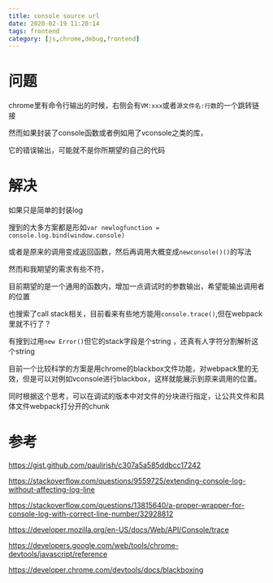 ```yaml
---
title: console source url
date: 2020-02-19 11:20:14
tags: frontend
category: [js,chrome,debug,frontend]
---
```


# 问题

chrome里有命令行输出的时候，右侧会有`VM:xxx`或者`源文件名:行数`的一个跳转链接

然而如果封装了console函数或者例如用了vconsole之类的库，

它的错误输出，可能就不是你所期望的自己的代码

# 解决

如果只是简单的封装log

搜到的大多方案都是形如`var newlogfunction = console.log.bind(window.console)`

或者是原来的调用变成返回函数，然后再调用大概变成`newconsole()()`的写法

然而和我期望的需求有些不符，

目前期望的是一个通用的函数内，增加一点调试时的参数输出，希望能输出调用者的位置

也搜索了call stack相关，目前看来有些地方能用`console.trace()`,但在webpack里就不行了？

有搜到过用`new Error()`但它的stack字段是个string ，还真有人字符分割解析这个string

目前一个比较科学的方案是用chrome的blackbox文件功能，对webpack里的无效，但是可以对例如vconsole进行blackbox，这样就能展示到原来调用的位置。

同时根据这个思考，可以在调试的版本中对文件的分块进行指定，让公共文件和具体文件webpack打分开的chunk

# 参考

https://gist.github.com/paulirish/c307a5a585ddbcc17242

https://stackoverflow.com/questions/9559725/extending-console-log-without-affecting-log-line

https://stackoverflow.com/questions/13815640/a-proper-wrapper-for-console-log-with-correct-line-number/32928812

https://developer.mozilla.org/en-US/docs/Web/API/Console/trace

https://developers.google.com/web/tools/chrome-devtools/javascript/reference

https://developer.chrome.com/devtools/docs/blackboxing
